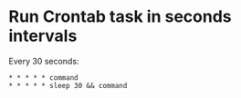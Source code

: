 # Run Crontab task in seconds intervals

Every 30 seconds:

```
* * * * * command
* * * * * sleep 30 && command
```
